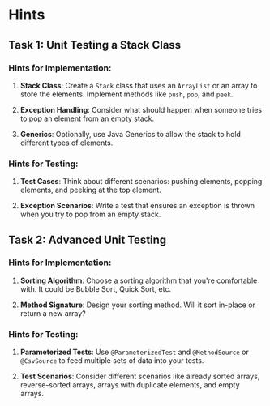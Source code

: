# Hints

## Task 1: Unit Testing a Stack Class

### Hints for Implementation:

1. **Stack Class**: Create a `Stack` class that uses an `ArrayList` or an array to store the elements. Implement methods like `push`, `pop`, and `peek`.

2. **Exception Handling**: Consider what should happen when someone tries to pop an element from an empty stack.

3. **Generics**: Optionally, use Java Generics to allow the stack to hold different types of elements.

### Hints for Testing:

1. **Test Cases**: Think about different scenarios: pushing elements, popping elements, and peeking at the top element.

2. **Exception Scenarios**: Write a test that ensures an exception is thrown when you try to pop from an empty stack.

## Task 2: Advanced Unit Testing

### Hints for Implementation:

1. **Sorting Algorithm**: Choose a sorting algorithm that you're comfortable with. It could be Bubble Sort, Quick Sort, etc.

2. **Method Signature**: Design your sorting method. Will it sort in-place or return a new array?

### Hints for Testing:

1. **Parameterized Tests**: Use `@ParameterizedTest` and `@MethodSource` or `@CsvSource` to feed multiple sets of data into your tests.

2. **Test Scenarios**: Consider different scenarios like already sorted arrays, reverse-sorted arrays, arrays with duplicate elements, and empty arrays.